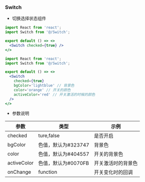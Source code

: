 ### Switch

- 切换选择状态组件

```jsx
import React from 'react';
import Switch from '@/Switch';

export default () => <>
  <Switch checked={true} />
</>
```

```jsx
import React from 'react';
import Switch from '@/Switch';

export default () => <>
  <Switch 
    checked={true} 
    bgColor='lightblue' // 背景色
    color='orange' // 开关的颜色
    activeColor='red' // 开关激活的时候的颜色
  />
</>
```

- 参数说明

| 参数| 类型| 示例|
| --  | -- | --- |
|checked|ture,false|是否开启|
|bgColor|色值，默认为#323747|背景色|
|color|色值，默认为#404557|开关的背景色|
|activeColor|色值，默认为#0070FB|开关激活时的背景色|
|onChange|function|开关变化时的回调|